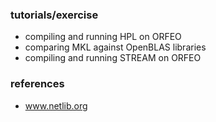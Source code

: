  
 
### tutorials/exercise
  - compiling and running HPL on ORFEO
  - comparing MKL against OpenBLAS libraries 
  - compiling and running STREAM on ORFEO

### references
 - www.netlib.org 
